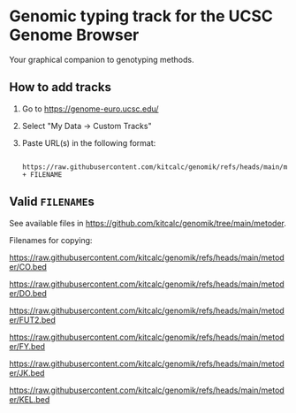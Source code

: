 # Genomic typing track for the UCSC Genome Browser

Your graphical companion to genotyping methods.

## How to add tracks

1. Go to https://genome-euro.ucsc.edu/
2. Select "My Data -> Custom Tracks"
3. Paste URL(s) in the following format:

        https://raw.githubusercontent.com/kitcalc/genomik/refs/heads/main/metoder/ + FILENAME

## Valid `FILENAME`s

See available files in https://github.com/kitcalc/genomik/tree/main/metoder.

Filenames for copying:

https://raw.githubusercontent.com/kitcalc/genomik/refs/heads/main/metoder/CO.bed

https://raw.githubusercontent.com/kitcalc/genomik/refs/heads/main/metoder/DO.bed

https://raw.githubusercontent.com/kitcalc/genomik/refs/heads/main/metoder/FUT2.bed

https://raw.githubusercontent.com/kitcalc/genomik/refs/heads/main/metoder/FY.bed

https://raw.githubusercontent.com/kitcalc/genomik/refs/heads/main/metoder/JK.bed

https://raw.githubusercontent.com/kitcalc/genomik/refs/heads/main/metoder/KEL.bed
